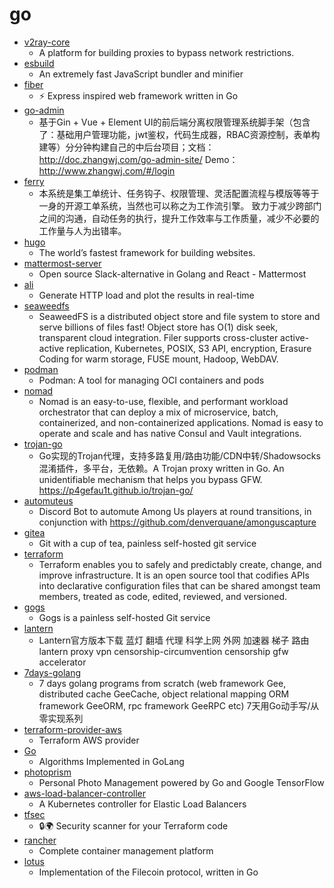 # go
- [v2ray-core](https://github.com/v2fly/v2ray-core)
  - A platform for building proxies to bypass network restrictions.
- [esbuild](https://github.com/evanw/esbuild)
  - An extremely fast JavaScript bundler and minifier
- [fiber](https://github.com/gofiber/fiber)
  - ⚡️ Express inspired web framework written in Go
- [go-admin](https://github.com/go-admin-team/go-admin)
  - 基于Gin + Vue + Element UI的前后端分离权限管理系统脚手架（包含了：基础用户管理功能，jwt鉴权，代码生成器，RBAC资源控制，表单构建等）分分钟构建自己的中后台项目；文档：http://doc.zhangwj.com/go-admin-site/ Demo： http://www.zhangwj.com/#/login
- [ferry](https://github.com/lanyulei/ferry)
  - 本系统是集工单统计、任务钩子、权限管理、灵活配置流程与模版等等于一身的开源工单系统，当然也可以称之为工作流引擎。 致力于减少跨部门之间的沟通，自动任务的执行，提升工作效率与工作质量，减少不必要的工作量与人为出错率。
- [hugo](https://github.com/gohugoio/hugo)
  - The world’s fastest framework for building websites.
- [mattermost-server](https://github.com/mattermost/mattermost-server)
  - Open source Slack-alternative in Golang and React - Mattermost
- [ali](https://github.com/nakabonne/ali)
  - Generate HTTP load and plot the results in real-time
- [seaweedfs](https://github.com/chrislusf/seaweedfs)
  - SeaweedFS is a distributed object store and file system to store and serve billions of files fast! Object store has O(1) disk seek, transparent cloud integration. Filer supports cross-cluster active-active replication, Kubernetes, POSIX, S3 API, encryption, Erasure Coding for warm storage, FUSE mount, Hadoop, WebDAV.
- [podman](https://github.com/containers/podman)
  - Podman: A tool for managing OCI containers and pods
- [nomad](https://github.com/hashicorp/nomad)
  - Nomad is an easy-to-use, flexible, and performant workload orchestrator that can deploy a mix of microservice, batch, containerized, and non-containerized applications. Nomad is easy to operate and scale and has native Consul and Vault integrations.
- [trojan-go](https://github.com/p4gefau1t/trojan-go)
  - Go实现的Trojan代理，支持多路复用/路由功能/CDN中转/Shadowsocks混淆插件，多平台，无依赖。A Trojan proxy written in Go. An unidentifiable mechanism that helps you bypass GFW. https://p4gefau1t.github.io/trojan-go/
- [automuteus](https://github.com/denverquane/automuteus)
  - Discord Bot to automute Among Us players at round transitions, in conjunction with https://github.com/denverquane/amonguscapture
- [gitea](https://github.com/go-gitea/gitea)
  - Git with a cup of tea, painless self-hosted git service
- [terraform](https://github.com/hashicorp/terraform)
  - Terraform enables you to safely and predictably create, change, and improve infrastructure. It is an open source tool that codifies APIs into declarative configuration files that can be shared amongst team members, treated as code, edited, reviewed, and versioned.
- [gogs](https://github.com/gogs/gogs)
  - Gogs is a painless self-hosted Git service
- [lantern](https://github.com/getlantern/lantern)
  - Lantern官方版本下载 蓝灯 翻墙 代理 科学上网 外网 加速器 梯子 路由 lantern proxy vpn censorship-circumvention censorship gfw accelerator
- [7days-golang](https://github.com/geektutu/7days-golang)
  - 7 days golang programs from scratch (web framework Gee, distributed cache GeeCache, object relational mapping ORM framework GeeORM, rpc framework GeeRPC etc) 7天用Go动手写/从零实现系列
- [terraform-provider-aws](https://github.com/terraform-providers/terraform-provider-aws)
  - Terraform AWS provider
- [Go](https://github.com/TheAlgorithms/Go)
  - Algorithms Implemented in GoLang
- [photoprism](https://github.com/photoprism/photoprism)
  - Personal Photo Management powered by Go and Google TensorFlow
- [aws-load-balancer-controller](https://github.com/kubernetes-sigs/aws-load-balancer-controller)
  - A Kubernetes controller for Elastic Load Balancers
- [tfsec](https://github.com/tfsec/tfsec)
  - 🔒🌍 Security scanner for your Terraform code
- [rancher](https://github.com/rancher/rancher)
  - Complete container management platform
- [lotus](https://github.com/filecoin-project/lotus)
  - Implementation of the Filecoin protocol, written in Go
